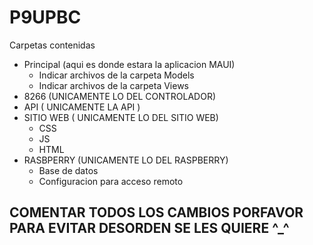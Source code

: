 # P9UPBC
Carpetas contenidas
- Principal (aqui es donde estara la aplicacion MAUI)
  - Indicar archivos de la carpeta Models
  - Indicar archivos de la carpeta Views
- 8266 (UNICAMENTE LO DEL CONTROLADOR)
- API ( UNICAMENTE LA API )
- SITIO WEB ( UNICAMENTE LO DEL SITIO WEB)
  - CSS
  - JS
  - HTML
- RASBPERRY (UNICAMENTE LO DEL RASPBERRY)
  - Base de datos
  - Configuracion para acceso remoto
## COMENTAR TODOS LOS CAMBIOS PORFAVOR PARA EVITAR DESORDEN SE LES QUIERE ^_^
